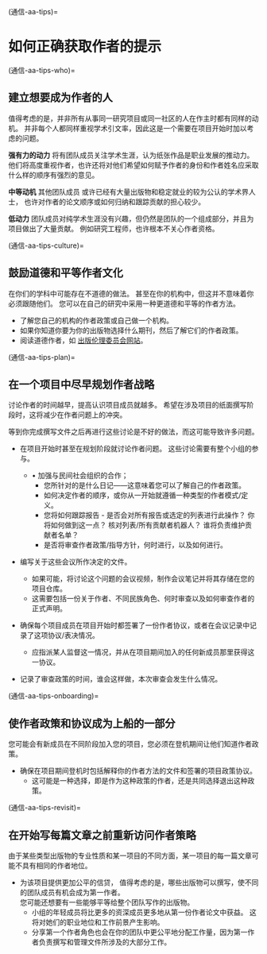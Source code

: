 (通信-aa-tips)=
# 如何正确获取作者的提示

(通信-aa-tips-who)=
## 建立想要成为作者的人

值得考虑的是，并非所有从事同一研究项目或同一社区的人在作主时都有同样的动机。 并非每个人都同样重视学术引文率，因此这是一个需要在项目开始时加以考虑的问题。

**强有力的动力** 将有团队成员关注学术生涯，认为纸张作品是职业发展的推动力。 他们将高度重视作者，也许还将对他们希望如何赋予作者的身份和作者姓名应采取什么样的顺序有强烈的意见。

**中等动机** 其他团队成员 或许已经有大量出版物和稳定就业的较为公认的学术界人士， 也许对作者的论文顺序或如何归纳和跟踪贡献的担心较少。

**低动力** 团队成员对纯学术生涯没有兴趣，但仍然是团队的一个组成部分，并且为项目做出了大量贡献。 例如研究工程师，也许根本不关心作者资格。

(通信-aa-tips-culture)=
## 鼓励道德和平等作者文化
在你们的学科中可能存在不道德的做法。 甚至在你的机构中，但这并不意味着你必须跟随他们。 您可以在自己的研究中采用一种更道德和平等的作者方法。

* 了解您自己的机构的作者政策或自己做一个机构。
* 如果你知道你要为你的出版物选择什么期刊，然后了解它们的作者政策。
* 阅读道德作者，如 [出版伦理委员会网站](https://publicationethics.org/)。

(通信-aa-tips-plan)=
## 在一个项目中尽早规划作者战略
讨论作者的时间越早，提高认识项目成员就越多。 希望在涉及项目的纸面撰写阶段时，这将减少在作者问题上的冲突。

等到你完成撰写文件之后再进行这些讨论是不好的做法，而这可能导致许多问题。

* 在项目开始时甚至在规划阶段就讨论作者问题。 这些讨论需要有整个小组的参与。
    * • 加强与民间社会组织的合作；
        * 您所针对的是什么日记——这意味着您可以了解自己的作者政策。
        * 如何决定作者的顺序，或你从一开始就遵循一种类型的作者模式/定义。
        * 您将如何跟踪报告 - 是否会对所有报告或选定的列表进行此操作？ 你将如何做到这一点？ 核对列表/所有贡献者机器人？ 谁将负责维护贡献者名单？
        * 是否将审查作者政策/指导方针，何时进行，以及如何进行。

* 编写关于这些会议所作决定的文件。
    * 如果可能，将讨论这个问题的会议视频，制作会议笔记并将其存储在您的项目仓库。
    * 这需要包括一份关于作者、不同民族角色、何时审查以及如何审查作者的正式声明。

* 确保每个项目成员在项目开始时都签署了一份作者协议，或者在会议记录中记录了这项协议/表决情况。
    * 应指派某人监督这一情况，并从在项目期间加入的任何新成员那里获得这一协议。

* 记录了审查政策的时间，谁会这样做，本次审查会发生什么情况。

(通信-aa-tips-onboarding)=
## 使作者政策和协议成为上船的一部分
您可能会有新成员在不同阶段加入您的项目，您必须在登机期间让他们知道作者政策。

* 确保在项目期间登机时包括解释你的作者方法的文件和签署的项目政策协议。
    * 这可能是一种选择，即是作为这种政策的作者，还是共同选择退出这种政策。

(通信-aa-tips-revisit)=
## 在开始写每篇文章之前重新访问作者策略
由于某些类型出版物的专业性质和某一项目的不同方面，某一项目的每一篇文章可能不具有相同的作者地位。

* 为该项目提供更加公平的信贷， 值得考虑的是，哪些出版物可以撰写，使不同的团队成员有机会成为第一作者。  
  您可能还想要有一些能够平等给整个团队写作的出版物。
    * 小组的年轻成员将比更多的资深成员更多地从第一份作者论文中获益。 这将对她们的职业地位和工作前景产生影响。
    * 分享第一个作者角色也会在你的团队中更公平地分配工作量，因为第一作者负责撰写和管理文件所涉及的大部分工作。 
